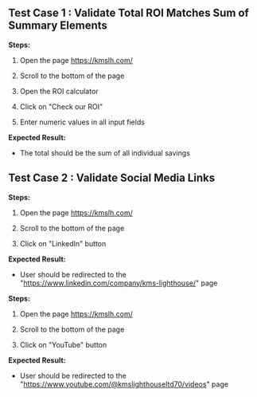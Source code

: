 ## Test Case 1 : Validate Total ROI Matches Sum of Summary Elements

**Steps:**  
1. Open the page https://kmslh.com/

2. Scroll to the bottom of the page

3. Open the ROI calculator

4. Click on "Check our ROI"

5. Enter numeric values in all input fields

**Expected Result:**  
- The total should be the sum of all individual savings

## Test Case 2 : Validate Social Media Links
**Steps:**  
1. Open the page https://kmslh.com/

2. Scroll to the bottom of the page

3. Click on "LinkedIn" button


**Expected Result:**  
- User should be redirected to the "https://www.linkedin.com/company/kms-lighthouse/" page

**Steps:**  
1. Open the page https://kmslh.com/

2. Scroll to the bottom of the page

3. Click on "YouTube" button


**Expected Result:**  
- User should be redirected to the "https://www.youtube.com/@kmslighthouseltd70/videos" page